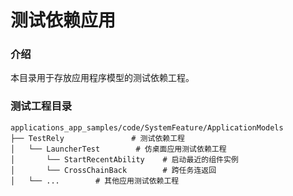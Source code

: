 # 测试依赖应用

### 介绍

本目录用于存放应用程序模型的测试依赖工程。

### 测试工程目录
```
applications_app_samples/code/SystemFeature/ApplicationModels
├── TestRely               # 测试依赖工程
│   └── LauncherTest        # 仿桌面应用测试依赖工程     
│       └── StartRecentAbility    # 启动最近的组件实例
│       └── CrossChainBack        # 跨任务连返回
│   └── ...        # 其他应用测试依赖工程 
```
